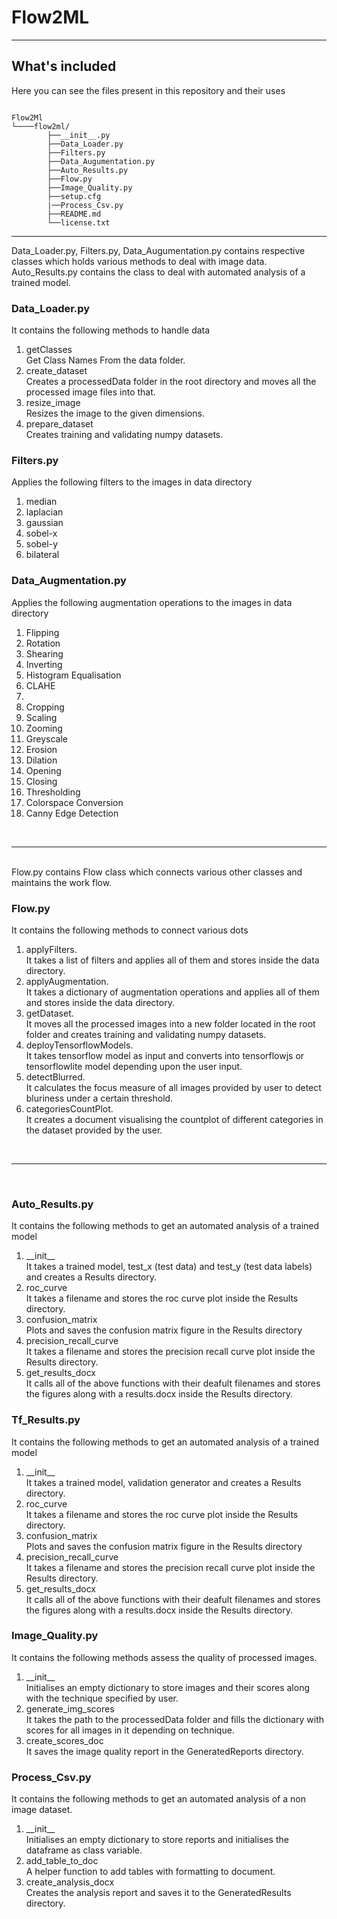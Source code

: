 # Flow2ML

---

## What's included

Here you can see the files present in this repository and their uses

```text

Flow2Ml
└────flow2ml/
        ├──__init__.py
        ├──Data_Loader.py
        ├──Filters.py  
        ├──Data_Augumentation.py
        ├──Auto_Results.py
        ├──Flow.py 
        ├──Image_Quality.py
        ├──setup.cfg
        |──Process_Csv.py
        ├──README.md
        └──license.txt
```
<hr>
Data_Loader.py, Filters.py, Data_Augumentation.py contains respective classes which holds various methods to deal with image data.<br> 
Auto_Results.py contains the class to deal with automated analysis of a trained model.

<h3>Data_Loader.py</h3>
It contains the following methods to handle data<br>
<ol>
    <li>getClasses<br>Get Class Names From the data folder.</li>
    <li>create_dataset<br>Creates a processedData folder in the root directory and moves all the processed image files into that.</li>
    <li>resize_image<br>Resizes the image to the given dimensions.</li>
    <li>prepare_dataset<br>Creates training and validating numpy datasets.</li>
</ol>

<h3>Filters.py</h3>
Applies the following filters to the images in data directory<br>
<ol>
    <li>median</li>
    <li>laplacian</li>
    <li>gaussian</li>
    <li>sobel-x</li>
    <li>sobel-y</li>
    <li>bilateral</li>
</ol>

<h3>Data_Augmentation.py</h3>
Applies the following augmentation operations to the images in data directory<br>
<ol>
    <li>Flipping</li>
    <li>Rotation</li>
    <li>Shearing</li>
    <li>Inverting</li>
    <li>Histogram Equalisation</li>
    <li>CLAHE<li>
    <li>Cropping</li>
    <li>Scaling</li>
    <li>Zooming</li>
    <li>Greyscale</li>
    <li>Erosion</li>
    <li>Dilation</li>
    <li>Opening</li>
    <li>Closing</li>
    <li>Thresholding</li>
    <li>Colorspace Conversion</li>
    <li>Canny Edge Detection</li>
</ol>
<br><hr><br>
Flow.py contains Flow class which connects various other classes and maintains the work flow.

<h3>Flow.py</h3>
It contains the following methods to connect various dots<br>
<ol>
    <li>applyFilters. <br> It takes a list of filters and applies all of them and stores inside the data directory.</li>
    <li>applyAugmentation. <br> It takes a dictionary of augmentation operations and applies all of them and stores inside the data directory.</li>
    <li>getDataset. <br> It moves all the processed images into a new folder located in the root folder and creates training and validating numpy datasets.</li>
    <li>deployTensorflowModels. <br> It takes tensorflow model as input and converts into tensorflowjs or tensorflowlite model depending upon the user input.</li>
    <li>detectBlurred. <br> It calculates the focus measure of all images provided by user to detect bluriness under a certain threshold.</li>
    <li>categoriesCountPlot. <br> It creates a document visualising the countplot of different categories in the dataset provided by the user.</li>
</ol>
<br><hr><br>

<h3>Auto_Results.py</h3>
It contains the following methods to get an automated analysis of a trained model<br>
<ol>
    <li>__init__ <br> It takes a trained model, test_x (test data) and test_y (test data labels) and creates a Results directory.</li>
    <li>roc_curve <br> It takes a filename and stores the roc curve plot inside the Results directory.</li>
    <li>confusion_matrix <br> Plots and saves the confusion matrix figure in the Results directory</li>
    <li>precision_recall_curve <br> It takes a filename and stores the precision recall curve plot inside the Results directory.</li>
    <li>get_results_docx <br> It calls all of the above functions with their deafult filenames and stores the figures along with a results.docx inside the Results directory.</li>
</ol>

<h3>Tf_Results.py</h3>
It contains the following methods to get an automated analysis of a trained model<br>
<ol>
    <li>__init__ <br> It takes a trained model, validation generator and creates a Results directory.</li>
    <li>roc_curve <br> It takes a filename and stores the roc curve plot inside the Results directory.</li>
    <li>confusion_matrix <br> Plots and saves the confusion matrix figure in the Results directory</li>
    <li>precision_recall_curve <br> It takes a filename and stores the precision recall curve plot inside the Results directory.</li>
    <li>get_results_docx <br> It calls all of the above functions with their deafult filenames and stores the figures along with a results.docx inside the Results directory.</li>
</ol>

<h3>Image_Quality.py</h3>
It contains the following methods assess the quality of processed images.<br>
<ol>
    <li>__init__ <br> Initialises an empty dictionary to store images and their scores along with the technique specified by user.</li>
    <li>generate_img_scores <br> It takes the path to the processedData folder and fills the dictionary with scores for all images in it depending on technique.</li>
    <li>create_scores_doc <br> It saves the image quality report in the GeneratedReports directory.</li>
</ol>

<h3>Process_Csv.py</h3>
It contains the following methods to get an automated analysis of a non image dataset.<br>
<ol>
    <li>__init__ <br> Initialises an empty dictionary to store reports and initialises the dataframe as class variable.</li>
    <li>add_table_to_doc <br> A helper function to add tables with formatting to document.</li>
    <li>create_analysis_docx <br> Creates the analysis report and saves it to the GeneratedResults directory.</li>
</ol>